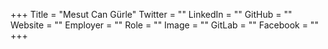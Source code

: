+++
Title = "Mesut Can Gürle"
Twitter = ""
LinkedIn = ""
GitHub = ""
Website = ""
Employer = ""
Role = ""
Image = ""
GitLab = ""
Facebook = ""
+++
